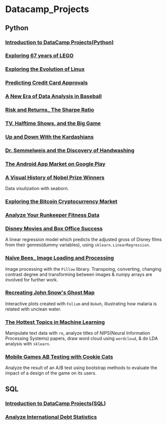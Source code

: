 # Datacamp_Projects
## Python
### [Introduction to DataCamp Projects(Python)](https://github.com/penglm3/Datacamp_Projects/tree/master/Introduction%20to%20DataCamp%20Projects(Python))
### [Exploring 67 years of LEGO](https://github.com/penglm3/Datacamp_Projects/tree/master/Exploring%2067%20years%20of%20LEGO)
### [Exploring the Evolution of Linux](https://github.com/penglm3/Datacamp_Projects/tree/master/Exploring%20the%20Evolution%20of%20Linux) 
### [Predicting Credit Card Approvals](https://github.com/penglm3/Datacamp_Projects/tree/master/Predicting%20Credit%20Card%20Approvals)
### [A New Era of Data Analysis in Baseball](https://github.com/penglm3/Datacamp_Projects/tree/master/A%20New%20Era%20of%20Data%20Analysis%20in%20Baseball)
### [Risk and Returns_ The Sharpe Ratio](https://github.com/penglm3/Datacamp_Projects/tree/master/Risk%20and%20Returns_%20The%20Sharpe%20Ratio)
### [TV, Halftime Shows, and the Big Game](https://github.com/penglm3/Datacamp_Projects/tree/master/TV%2C%20Halftime%20Shows%2C%20and%20the%20Big%20Game)
### [Up and Down With the Kardashians](https://github.com/penglm3/Datacamp_Projects/tree/master/Up%20and%20Down%20With%20the%20Kardashians)
### [Dr. Semmelweis and the Discovery of Handwashing](https://github.com/penglm3/Datacamp_Projects/tree/master/Dr.%20Semmelweis%20and%20the%20Discovery%20of%20Handwashing)
### [The Android App Market on Google Play](https://github.com/penglm3/Datacamp_Projects/tree/master/The%20Android%20App%20Market%20on%20Google%20Play)
### [A Visual History of Nobel Prize Winners](https://github.com/penglm3/Datacamp_Projects/tree/master/A%20Visual%20History%20of%20Nobel%20Prize%20Winners)
Data visulization with seaborn.
### [Exploring the Bitcoin Cryptocurrency Market](https://github.com/penglm3/Datacamp_Projects/tree/master/Exploring%20the%20Bitcoin%20Cryptocurrency%20Market)
### [Analyze Your Runkeeper Fitness Data](https://github.com/penglm3/Datacamp_Projects/tree/master/Analyze%20Your%20Runkeeper%20Fitness%20Data)
### [Disney Movies and Box Office Success](https://github.com/penglm3/Datacamp_Projects/tree/master/Disney%20Movies%20and%20Box%20Office%20Success)
A linear regression model which predicts the adjusted gross of Disney films from their genres(dummy variables), using `sklearn.LinearRegression`. 
### [Naïve Bees_ Image Loading and Processing](https://github.com/penglm3/Datacamp_Projects/tree/master/Na%C3%AFve%20Bees_%20Image%20Loading%20and%20Processing)
Image processing with the `Pillow` library. Transpoing, converting, changing contrast degree and transforming between images & numpy arrays are involved for further work.
### [Recreating John Snow's Ghost Map](https://github.com/penglm3/Datacamp_Projects/tree/master/Recreating%20John%20Snow's%20Ghost%20Map)
Interactive plots created with `Folium` and `Bokeh`, illustrating how malaria is related with unclean water.
### [The Hottest Topics in Machine Learning](https://github.com/penglm3/Datacamp_Projects/tree/master/The%20Hottest%20Topics%20in%20Machine%20Learning)
Manipulate text data with `re`, analyze titles of NIPS(Neural Information Processing Systems) papers, draw word cloud using `wordcloud`, & do LDA analysis with `sklearn`.
### [Mobile Games AB Testing with Cookie Cats](https://github.com/penglm3/Datacamp_Projects/tree/master/Mobile%20Games%20AB%20Testing%20with%20Cookie%20Cats)
Analyze the result of an A/B test using bootstrap methods to evaluate the impact of a design of the game on its users.
## SQL
### [Introduction to DataCamp Projects(SQL)](https://github.com/penglm3/Datacamp_Projects/tree/master/Introduction%20to%20DataCamp%20Projects(SQL))
### [Analyze International Debt Statistics](https://github.com/penglm3/Datacamp_Projects/tree/master/Analyze%20International%20Debt%20Statistics)
